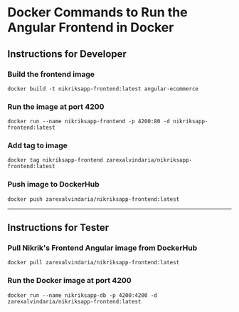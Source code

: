 # Docker Commands to Run the Angular Frontend in Docker



## Instructions for Developer


###  Build the frontend image
`docker build -t nikriksapp-frontend:latest angular-ecommerce`

### Run the image at port 4200
`docker run --name nikriksapp-frontend -p 4200:80 -d nikriksapp-frontend:latest`

### Add tag to image
`docker tag nikriksapp-frontend zarexalvindaria/nikriksapp-frontend:latest`

### Push image to DockerHub
`docker push zarexalvindaria/nikriksapp-frontend:latest`



----------------------------

## Instructions for Tester

### Pull Nikrik's Frontend Angular image from DockerHub
`docker pull zarexalvindaria/nikriksapp-frontend:latest`

### Run the Docker image at port 4200
`docker run --name nikriksapp-db -p 4200:4200 -d zarexalvindaria/nikriksapp-frontend:latest`
